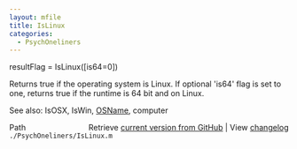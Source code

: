 ```yaml
---
layout: mfile
title: IsLinux
categories:
  - PsychOneliners
---
```


resultFlag = IsLinux\(\[is64=0\]\)

Returns true if the operating system is Linux.
If optional 'is64' flag is set to one, returns
true if the runtime is 64 bit and on Linux.

See also: IsOSX, IsWin, [OSName](/docs/OSName), computer


<div class="code_header" style="text-align:right;">
  <span style="float:left;">Path&nbsp;&nbsp;</span> <span class="counter">Retrieve <a href=
  "https://raw.github.com/Psychtoolbox-3/Psychtoolbox-3/beta/./PsychOneliners/IsLinux.m">current version from GitHub</a> | View <a href=
  "https://github.com/Psychtoolbox-3/Psychtoolbox-3/commits/beta/./PsychOneliners/IsLinux.m">changelog</a></span>
</div>
<div class="code">
  <code>./PsychOneliners/IsLinux.m</code>
</div>
